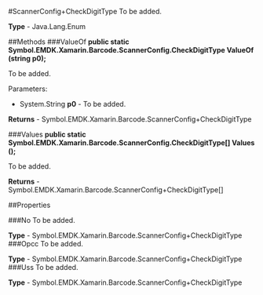 #ScannerConfig+CheckDigitType
To be added.

**Type** - Java.Lang.Enum

##Methods
###ValueOf
**public static Symbol.EMDK.Xamarin.Barcode.ScannerConfig.CheckDigitType ValueOf (string p0);**

To be added.

Parameters: 

* System.String **p0** - To be added.

**Returns** - Symbol.EMDK.Xamarin.Barcode.ScannerConfig+CheckDigitType

###Values
**public static Symbol.EMDK.Xamarin.Barcode.ScannerConfig.CheckDigitType[] Values ();**

To be added.


**Returns** - Symbol.EMDK.Xamarin.Barcode.ScannerConfig+CheckDigitType[]

##Properties

###No
To be added.

**Type** - Symbol.EMDK.Xamarin.Barcode.ScannerConfig+CheckDigitType
###Opcc
To be added.

**Type** - Symbol.EMDK.Xamarin.Barcode.ScannerConfig+CheckDigitType
###Uss
To be added.

**Type** - Symbol.EMDK.Xamarin.Barcode.ScannerConfig+CheckDigitType



